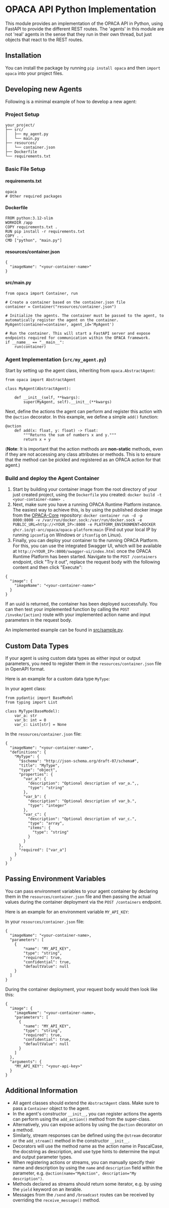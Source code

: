 # OPACA API Python Implementation

This module provides an implementation of the OPACA API in Python, using FastAPI to provide the different REST routes.
The 'agents' in this module are not 'real' agents in the sense that they run in their own thread, but just objects that
react to the REST routes.

## Installation

You can install the package by running `pip install opaca` and then `import opaca` into your project files.

## Developing new Agents

Following is a minimal example of how to develop a new agent:

### Project Setup

```
your_project/
├── src/
│   ├── my_agent.py
│   └── main.py
├── resources/
│   └── container.json
├── Dockerfile
└── requirements.txt
```

### Basic File Setup

#### requirements.txt

```
opaca
# Other required packages
```

#### Dockerfile

```
FROM python:3.12-slim
WORKDIR /app
COPY requirements.txt .
RUN pip install -r requirements.txt
COPY . .
CMD ["python", "main.py"]
```

#### resources/container.json

```
{
  "imageName": "<your-container-name>"
}
```

#### src/main.py

```
from opaca import Container, run

# Create a container based on the container.json file
container = Container("resources/container.json")

# Initialize the agents. The container must be passed to the agent, to automatically register the agent on the container.
MyAgent(container=container, agent_id='MyAgent')

# Run the container. This will start a FastAPI server and expose endpoints required for communication within the OPACA framework.
if __name__ == "__main__":
    run(container)
```

### Agent Implementation (`src/my_agent.py`)

Start by setting up the agent class, inheriting from `opaca.AbstractAgent`:

```
from opaca import AbstractAgent

class MyAgent(AbstractAgent):

    def __init__(self, **kwargs):
        super(MyAgent, self).__init__(**kwargs)
```

Next, define the actions the agent can perform and register this action with the `@action` decorator. In this example, we define a simple `add()` function:

```
@action
    def add(x: float, y: float) -> float:
        """Returns the sum of numbers x and y."""
        return x + y
```

(**Note**: It is important that the action methods are **non-static** methods, even if they are not accessing any class attributes or methods. This is to ensure that the method can be pickled and registered as an OPACA action for that agent.)

### Build and deploy the Agent Container

1. Start by building your container image from the root directory of your just created project, using the `Dockerfile` you created: `docker build -t <your-container-name> .`
2. Next, make sure you have a running OPACA Runtime Platform instance. The easiest way to achieve this, is by using the published docker image from the [OPACA-Core](https://github.com/gt-arc/opaca-core) repository: `docker container run -d -p 8000:8000 -v /var/run/docker.sock:/var/run/docker.sock -e PUBLIC_URL=http://<YOUR_IP>:8000 -e PLATFORM_ENVIRONMENT=DOCKER ghcr.io/gt-arc/opaca/opaca-platform:main` (Find out your local IP by running `ipconfig` on Windows or `ifconfig` on Linux).
3. Finally, you can deploy your container to the running OPACA Platform. For this, you can use the integrated Swagger UI, which will be available at `http://<YOUR_IP>:8000/swagger-ui/index.html` once the OPACA Runtime Platform has been started. Navigate to the `POST /containers` endpoint, click "Try it out", replace the request body with the following content and then click "Execute":
```
{
  "image": {
    "imageName": "<your-container-name>"
  }
}
```

If an uuid is returned, the container has been deployed successfully. You can then test your implemented function by calling the `POST /invoke/{action}` route with your implemented action name and input parameters in the request body.

An implemented example can be found in [src/sample.py](https://github.com/GT-ARC/opaca-python-sdk/blob/main/src/sample.py).

## Custom Data Types

If your agent is using custom data types as either input or output parameters, you need to register them in the `resources/container.json` file in OpenAPI format.

Here is an example for a custom data type `MyType`:

In your agent class:

```
from pydantic import BaseModel
from typing import List

class MyType(BaseModel):
    var_a: str
    var_b: int = 0
    var_c: List[str] = None
```

In the `resources/container.json` file:

```
{
  "imageName": "<your-container-name>",
  "definitions": {
    "MyType": {
      "$schema": "http://json-schema.org/draft-07/schema#",
      "title": "MyType",
      "type": "object",
      "properties": {
        "var_a": {
          "description": "Optional description of var_a.",,
          "type": "string"
        },
        "var_b": {
          "description": "Optional description of var_b.",
          "type": "integer"
        },
        "var_c": {
          "description": "Optional description of var_c.",
          "type": "array",
          "items": {
            "type": "string"
          }
        }
      },
      "required": ["var_a"]
    }
  }
}
```

## Passing Environment Variables

You can pass environment variables to your agent container by declaring them in the `resources/container.json` file and then passing the actual values during the container deployment via the `POST /containers` endpoint.

Here is an example for an environment variable `MY_API_KEY`:

In your `resources/container.json` file:

```
{
  "imageName": "<your-container-name>,
  "parameters": [
    {
        "name": "MY_API_KEY",
        "type": "string",
        "required": true,
        "confidential": true,
        "defaultValue": null
    }
  ]
}
```

During the container deployment, your request body would then look like this:

```
{
  "image": {
    "imageName": "<your-container-name>,
    "parameters": [
      {
        "name": "MY_API_KEY",
        "type": "string",
        "required": true,
        "confidential": true,
        "defaultValue": null
      }
    ]
  },
  "arguments": {
    "MY_API_KEY": "<your-api-key>"
  }
}
```

## Additional Information

* All agent classes should extend the `AbstractAgent` class. Make sure to pass a `Container` object to the agent.
* In the agent's constructor `__init__`, you can register actions the agents can perform using the `add_action()` method from the super-class. 
* Alternatively, you can expose actions by using the `@action` decorator on a method.
* Similarly, stream responses can be defined using the `@stream` decorator or the `add_stream()` method in the constructor `__init__`.
* Decorators will use the method name as the action name in PascalCase, the docstring as description, and use type hints to determine the input and output parameter types.
* When registering actions or streams, you can manually specify their name and description by using the `name` and `description` field within the parameter, e.g. `@action(name="MyAction", description="My description")`.
* Methods declared as streams should return some iterator, e.g. by using the `yield` keyword on an iterable.
* Messages from the `/send`  and `/broadcast` routes can be received by overriding the `receive_message()` method.
